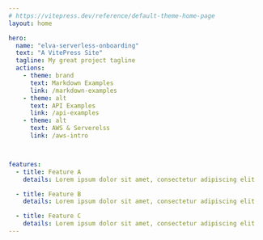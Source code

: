 ```yaml
---
# https://vitepress.dev/reference/default-theme-home-page
layout: home

hero:
  name: "elva-serverless-onboarding"
  text: "A VitePress Site"
  tagline: My great project tagline
  actions:
    - theme: brand
      text: Markdown Examples
      link: /markdown-examples
    - theme: alt
      text: API Examples
      link: /api-examples
    - theme: alt
      text: AWS & Serverelss
      link: /aws-intro



features:
  - title: Feature A
    details: Lorem ipsum dolor sit amet, consectetur adipiscing elit

  - title: Feature B
    details: Lorem ipsum dolor sit amet, consectetur adipiscing elit

  - title: Feature C
    details: Lorem ipsum dolor sit amet, consectetur adipiscing elit
---
```


